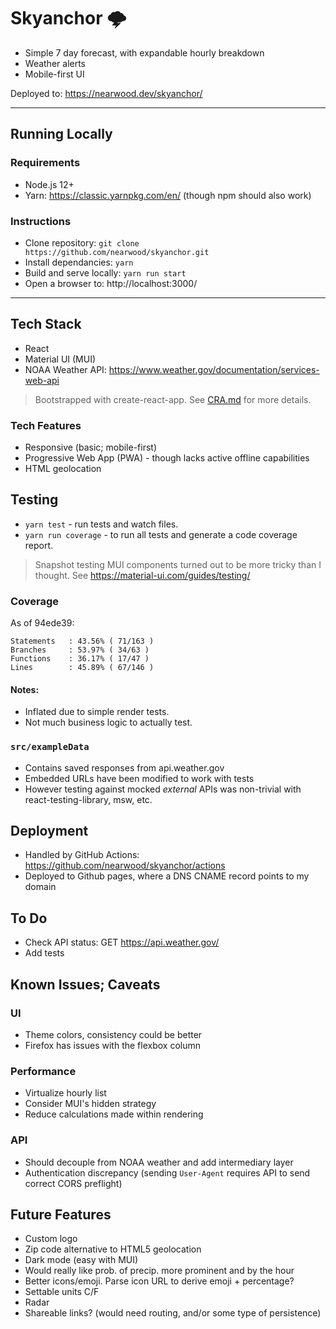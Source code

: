 # Skyanchor 🌩️

* Simple 7 day forecast, with expandable hourly breakdown
* Weather alerts
* Mobile-first UI

Deployed to: https://nearwood.dev/skyanchor/

---

## Running Locally

### Requirements
* Node.js 12+
* Yarn: https://classic.yarnpkg.com/en/ (though npm should also work)

### Instructions
* Clone repository: `git clone https://github.com/nearwood/skyanchor.git`
* Install dependancies: `yarn`
* Build and serve locally: `yarn run start`
* Open a browser to: http://localhost:3000/

---

## Tech Stack
* React
* Material UI (MUI)
* NOAA Weather API: https://www.weather.gov/documentation/services-web-api

> Bootstrapped with create-react-app. See [CRA.md](./CRA.md) for more details.

### Tech Features
* Responsive (basic; mobile-first)
* Progressive Web App (PWA) - though lacks active offline capabilities
* HTML geolocation

## Testing

- `yarn test` - run tests and watch files.
- `yarn run coverage` - to run all tests and generate a code coverage report.

> Snapshot testing MUI components turned out to be more tricky than I thought. See https://material-ui.com/guides/testing/

### Coverage

As of 94ede39:

```
Statements   : 43.56% ( 71/163 )
Branches     : 53.97% ( 34/63 )
Functions    : 36.17% ( 17/47 )
Lines        : 45.89% ( 67/146 )
```

#### Notes:

- Inflated due to simple render tests.
- Not much business logic to actually test.

### `src/exampleData`

- Contains saved responses from api.weather.gov
- Embedded URLs have been modified to work with tests
- However testing against mocked *external* APIs was non-trivial with react-testing-library, msw, etc.

## Deployment
* Handled by GitHub Actions: https://github.com/nearwood/skyanchor/actions
* Deployed to Github pages, where a DNS CNAME record points to my domain

## To Do
- Check API status: GET https://api.weather.gov/
- Add tests

## Known Issues; Caveats

### UI
- Theme colors, consistency could be better
- Firefox has issues with the flexbox column

### Performance
- Virtualize hourly list
- Consider MUI's hidden strategy
- Reduce calculations made within rendering

### API
- Should decouple from NOAA weather and add intermediary layer
- Authentication discrepancy (sending `User-Agent` requires API to send correct CORS preflight)

## Future Features
- Custom logo
- Zip code alternative to HTML5 geolocation
- Dark mode (easy with MUI)
- Would really like prob. of precip. more prominent and by the hour
- Better icons/emoji. Parse icon URL to derive emoji + percentage?
- Settable units C/F
- Radar
- Shareable links? (would need routing, and/or some type of persistence)
